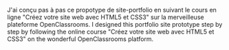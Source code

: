 J'ai conçu pas à pas ce propotype de site-portfolio en suivant le cours en ligne "Créez votre site web avec HTML5 et CSS3" sur la merveilleuse plateforme OpenClassrooms.
I designed this portfolio site prototype step by step by following the online course "Créez votre site web avec HTML5 et CSS3" on the wonderful OpenClassrooms platform.
